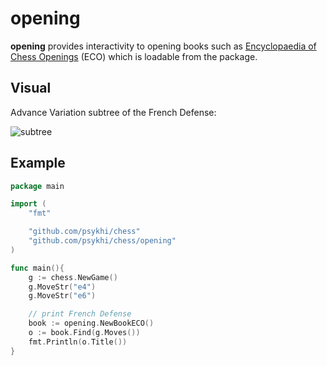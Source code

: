 # opening

**opening** provides interactivity to opening books such as [Encyclopaedia of Chess Openings](https://en.wikipedia.org/wiki/Encyclopaedia_of_Chess_Openings) (ECO) which is loadable from the package.

## Visual

Advance Variation subtree of the French Defense:

![subtree](test.png)

## Example

```go
package main

import (
    "fmt"

    "github.com/psykhi/chess"
    "github.com/psykhi/chess/opening"
)

func main(){
    g := chess.NewGame()
	g.MoveStr("e4")
	g.MoveStr("e6")

	// print French Defense
	book := opening.NewBookECO()
	o := book.Find(g.Moves())
	fmt.Println(o.Title())
}
```
